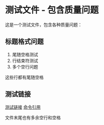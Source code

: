 # 测试文件 - 包含质量问题

这是一个测试文件，包含各种质量问题：

## 标题格式问题

1. 尾随空格测试
2. 行结束符测试
3. 多个空行问题


这些行都有尾随空格

## 测试链接
[测试链接]( http://example.com/test )
[命令引用](wf_01_planning.md)


文件末尾也有多余空行和空格


